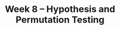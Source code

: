 ---
    title: Week 8 – Hypothesis and Permutation Testing
    weekNumber: 8
    days:
      - date: 2024-2-26
        events:
          "**LEC 19**{: .label .label-lecture } Hypothesis Testing":
            "[CIT 11.3](https://inferentialthinking.com/chapters/11/3/Decisions_and_Uncertainty.html)" 
          "<small><i><span style='display: inline-block; padding-left: 80px'><b>Keywords:</b> null and alternative hypotheses, test statistic, fair or unfair coin </span></i></small>":
          "**QUIZ 4**{: .label .label-quiz } Quiz 4 covers Lectures 13-17":
      - date: 2024-2-27
        events:
          
          "**LAB 5**{: .label .label-lab } [**Variability and the Normal Distribution**](http://datahub.ucsd.edu/user-redirect/git-sync?repo=https://github.com/dsc-courses/dsc10-2024-wi&subPath=labs/lab05/lab05.ipynb)":
      - date: 2024-2-28
        events:
          "**LEC 20**{: .label .label-lecture } Hypothesis Testing and Total Variation Distance":
            "[CIT 11.2](https://inferentialthinking.com/chapters/11/2/Multiple_Categories.html), [11.4](https://inferentialthinking.com/chapters/11/4/Error_Probabilities.html)" 
          "<small><i><span style='display: inline-block; padding-left: 80px'><b>Keywords:</b> fair or unfair coin, p-value, midterm exam scores, Alameda County jury, TVD </span></i></small>":
      - date: 2024-2-29
        events:
          
          "**HW 5**{: .label .label-hw } [**The Normal Distribution and the Central Limit Theorem**](http://datahub.ucsd.edu/user-redirect/git-sync?repo=https://github.com/dsc-courses/dsc10-2024-wi&subPath=homeworks/hw05/hw05.ipynb)":
      - date: 2024-3-1
        events:
          "**LEC 21**{: .label .label-lecture } TVD, Hypothesis Testing, and Permutation Testing":
            "[CIT 12.0-12.1](https://inferentialthinking.com/chapters/12/Comparing_Two_Samples.html)" 
          "<small><i><span style='display: inline-block; padding-left: 80px'><b>Keywords:</b> confidence intervals for hypothesis testing, body temperature, smoking and birth weight </span></i></small>":
          "**PRAC**{: .label .label-practice } [Extra Practice Session](http://practice.dsc10.com)":
      - date: 2024-3-2
        events:
          
          "**LAB 6**{: .label .label-lab } **Hypothesis Testing**":
---